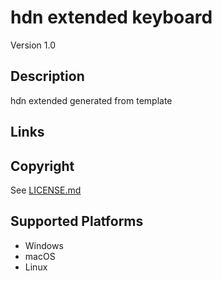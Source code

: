 hdn extended keyboard
==============

Version 1.0

Description
-----------
hdn extended generated from template

Links
-----

Copyright
---------
See [LICENSE.md](LICENSE.md)

Supported Platforms
-------------------
 * Windows
 * macOS
 * Linux

